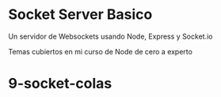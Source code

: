 # Socket Server Basico

Un servidor de Websockets usando Node, Express y Socket.io

Temas cubiertos en mi curso de Node de cero a experto
# 9-socket-colas
